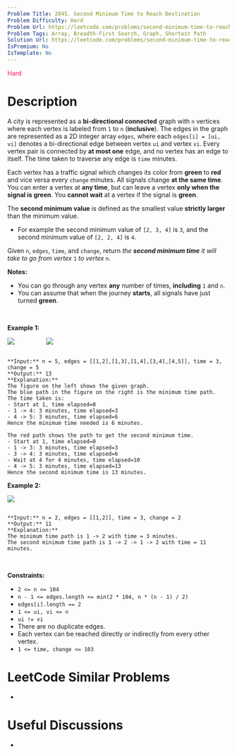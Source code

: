 ```yaml
---
Problem Title: 2045. Second Minimum Time to Reach Destination
Problem Difficulty: Hard
Problem Url: https://leetcode.com/problems/second-minimum-time-to-reach-destination/
Problem Tags: Array, Breadth-First Search, Graph, Shortest Path
Solution Url: https://leetcode.com/problems/second-minimum-time-to-reach-destination/solution/
IsPremium: No
IsTemplate: No
---
```


<span style="color: rgb(233, 30, 99);">Hard</span>

# Description

A city is represented as a **bi-directional connected** graph with `n` vertices where each vertex is labeled from `1` to `n` (**inclusive**). The edges in the graph are represented as a 2D integer array `edges`, where each `edges[i] = [ui, vi]` denotes a bi-directional edge between vertex `ui` and vertex `vi`. Every vertex pair is connected by **at most one** edge, and no vertex has an edge to itself. The time taken to traverse any edge is `time` minutes.


Each vertex has a traffic signal which changes its color from **green** to **red** and vice versa every `change` minutes. All signals change **at the same time**. You can enter a vertex at **any time**, but can leave a vertex **only when the signal is green**. You **cannot wait** at a vertex if the signal is **green**.


The **second minimum value** is defined as the smallest value **strictly larger** than the minimum value.


* For example the second minimum value of `[2, 3, 4]` is `3`, and the second minimum value of `[2, 2, 4]` is `4`.


Given `n`, `edges`, `time`, and `change`, return *the **second minimum time** it will take to go from vertex* `1` *to vertex* `n`.


**Notes:**


* You can go through any vertex **any** number of times, **including** `1` and `n`.
* You can assume that when the journey **starts**, all signals have just turned **green**.


 


**Example 1:**


![](https://assets.leetcode.com/uploads/2021/09/29/e1.png)        ![](https://assets.leetcode.com/uploads/2021/09/29/e2.png)

```

**Input:** n = 5, edges = [[1,2],[1,3],[1,4],[3,4],[4,5]], time = 3, change = 5
**Output:** 13
**Explanation:**
The figure on the left shows the given graph.
The blue path in the figure on the right is the minimum time path.
The time taken is:
- Start at 1, time elapsed=0
- 1 -> 4: 3 minutes, time elapsed=3
- 4 -> 5: 3 minutes, time elapsed=6
Hence the minimum time needed is 6 minutes.

The red path shows the path to get the second minimum time.
- Start at 1, time elapsed=0
- 1 -> 3: 3 minutes, time elapsed=3
- 3 -> 4: 3 minutes, time elapsed=6
- Wait at 4 for 4 minutes, time elapsed=10
- 4 -> 5: 3 minutes, time elapsed=13
Hence the second minimum time is 13 minutes.      

```

**Example 2:**


![](https://assets.leetcode.com/uploads/2021/09/29/eg2.png)

```

**Input:** n = 2, edges = [[1,2]], time = 3, change = 2
**Output:** 11
**Explanation:**
The minimum time path is 1 -> 2 with time = 3 minutes.
The second minimum time path is 1 -> 2 -> 1 -> 2 with time = 11 minutes.
```

 


**Constraints:**


* `2 <= n <= 104`
* `n - 1 <= edges.length <= min(2 * 104, n * (n - 1) / 2)`
* `edges[i].length == 2`
* `1 <= ui, vi <= n`
* `ui != vi`
* There are no duplicate edges.
* Each vertex can be reached directly or indirectly from every other vertex.
* `1 <= time, change <= 103`




# LeetCode Similar Problems

- []()

# Useful Discussions

- []()
